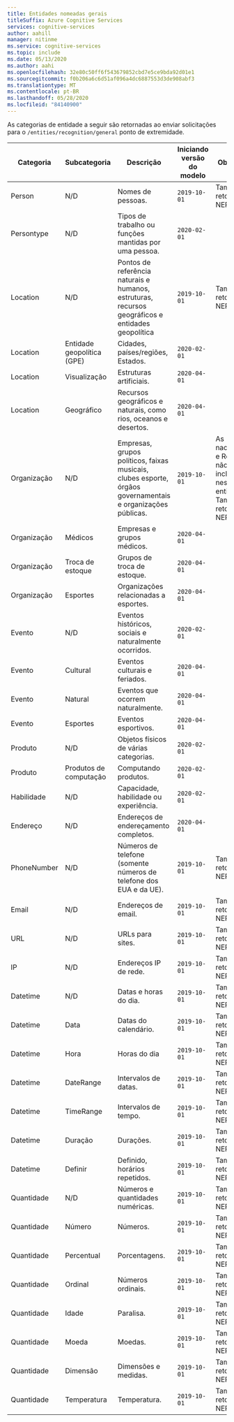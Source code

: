 ```yaml
---
title: Entidades nomeadas gerais
titleSuffix: Azure Cognitive Services
services: cognitive-services
author: aahill
manager: nitinme
ms.service: cognitive-services
ms.topic: include
ms.date: 05/13/2020
ms.author: aahi
ms.openlocfilehash: 32e80c50ff6f543679852cbd7e5ce9bda92d01e1
ms.sourcegitcommit: f0b206a6c6d51af096a4dc6887553d3de908abf3
ms.translationtype: MT
ms.contentlocale: pt-BR
ms.lasthandoff: 05/28/2020
ms.locfileid: "84140900"
---
```

As categorias de entidade a seguir são retornadas ao enviar solicitações para o `/entities/recognition/general` ponto de extremidade.

| Categoria   | Subcategoria | Descrição                          | Iniciando versão do modelo                                                    | Observações |
|------------|-------------|--------------------------------------|-------------------------------------------------------------|--------------------------------------|
| Person     | N/D         | Nomes de pessoas.  | `2019-10-01`  | Também retornado pelo NER v 2.1 |
| Persontype | N/D         | Tipos de trabalho ou funções mantidas por uma pessoa. | `2020-02-01` | |
|Location    | N/D         | Pontos de referência naturais e humanos, estruturas, recursos geográficos e entidades geopolítica     |  `2019-10-01` | Também retornado pelo NER v 2.1 |
|Location     | Entidade geopolítica (GPE)        | Cidades, países/regiões, Estados.      | `2020-02-01` | |
|Location     | Visualização                       | Estruturas artificiais. | `2020-04-01` | |
|Location     | Geográfico       | Recursos geográficos e naturais, como rios, oceanos e desertos. |  `2020-04-01` | |
|Organização  | N/D | Empresas, grupos políticos, faixas musicais, clubes esporte, órgãos governamentais e organizações públicas.  | `2019-10-01` | As nacionalidades e Religions não são incluídas nesse tipo de entidade. Também retornado pelo NER v 2.1 |
|Organização | Médicos | Empresas e grupos médicos. | `2020-04-01` |  |
|Organização | Troca de estoque | Grupos de troca de estoque. | `2020-04-01` | |
| Organização | Esportes | Organizações relacionadas a esportes. | `2020-04-01` |  |
| Evento  | N/D | Eventos históricos, sociais e naturalmente ocorridos. | `2020-02-01` |  |
| Evento  | Cultural | Eventos culturais e feriados. | `2020-04-01` | |
| Evento  | Natural | Eventos que ocorrem naturalmente. | `2020-04-01` |  |
| Evento  | Esportes | Eventos esportivos.  | `2020-04-01` | |
| Produto | N/D | Objetos físicos de várias categorias. | `2020-02-01` | |
| Produto | Produtos de computação | Computando produtos. |  `2020-02-01 ` | |
| Habilidade | N/D | Capacidade, habilidade ou experiência. | `2020-02-01` |  |
| Endereço | N/D | Endereços de endereçamento completos.  | `2020-04-01` |  |
| PhoneNumber | N/D | Números de telefone (somente números de telefone dos EUA e da UE). | `2019-10-01` | Também retornado pelo NER v 2.1 |
| Email | N/D | Endereços de email. | `2019-10-01` | Também retornado pelo NER v 2.1 |
| URL | N/D | URLs para sites. | `2019-10-01` | Também retornado pelo NER v 2.1  |
| IP | N/D | Endereços IP de rede. | `2019-10-01` | Também retornado pelo NER v 2.1 |
| Datetime | N/D | Datas e horas do dia. | `2019-10-01` | Também retornado pelo NER v 2.1 | 
| Datetime | Data | Datas do calendário. | `2019-10-01` | Também retornado pelo NER v 2.1 |
| Datetime | Hora | Horas do dia | `2019-10-01` | Também retornado pelo NER v 2.1 |
| Datetime | DateRange | Intervalos de datas. | `2019-10-01` | Também retornado pelo NER v 2.1 |
| Datetime | TimeRange | Intervalos de tempo. | `2019-10-01` | Também retornado pelo NER v 2.1 |
| Datetime | Duração | Durações. | `2019-10-01` | Também retornado pelo NER v 2.1 |
| Datetime | Definir | Definido, horários repetidos. |  `2019-10-01` | Também retornado pelo NER v 2.1 |
| Quantidade | N/D | Números e quantidades numéricas. | `2019-10-01` | Também retornado pelo NER v 2.1  |
| Quantidade | Número | Números. | `2019-10-01` | Também retornado pelo NER v 2.1 |
| Quantidade | Percentual | Porcentagens.| `2019-10-01` | Também retornado pelo NER v 2.1 |
| Quantidade | Ordinal | Números ordinais. | `2019-10-01` | Também retornado pelo NER v 2.1 |
| Quantidade | Idade | Paralisa. | `2019-10-01` |  Também retornado pelo NER v 2.1 |
| Quantidade | Moeda | Moedas. | `2019-10-01` | Também retornado pelo NER v 2.1 |
| Quantidade | Dimensão | Dimensões e medidas. | `2019-10-01` | Também retornado pelo NER v 2.1 |
| Quantidade | Temperatura | Temperatura. | `2019-10-01` | Também retornado pelo NER v 2.1 |
